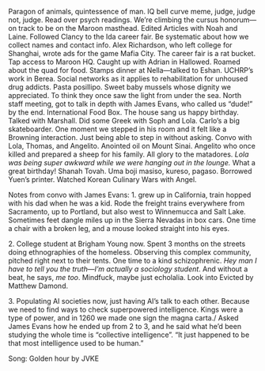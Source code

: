 Paragon of animals, quintessence of man. IQ bell curve meme, judge, judge not, judge. Read over psych readings. We’re climbing the cursus honorum—on track to be on the Maroon masthead. Edited Articles with Noah and Laine. Followed Clancy to the Ida career fair. Be systematic about how we collect names and contact info. Alex Richardson, who left college for Shanghai, wrote ads for the game Mafia City. The career fair is a rat bucket. Tap access to Maroon HQ. Caught up with Adrian in Hallowed. Roamed about the quad for food. Stamps dinner at Nella—talked to Eshan. UCHRP’s work in Berea. Social networks as it applies to rehabilitation for unhoused drug addicts. Pasta posillipo. Sweet baby mussels whose dignity we appreciated. To think they once saw the light from under the sea. North staff meeting, got to talk in depth with James Evans, who called us “dude\!” by the end. International Food Box. The house sang us happy birthday. Talked with Marshall. Did some Greek with Soph and Lola. Carlo’s a big skateboarder. One moment we stepped in his room and it felt like a Browning interaction. Just being able to step in without asking. Convo with Lola, Thomas, and Angelito. Anointed oil on Mount Sinai. Angelito who once killed and prepared a sheep for his family. All glory to the matadores. *Lola was being super awkward while we were hanging out in the lounge.* What a great birthday! Shanah Tovah. Uma boji masiso, kureso, pagaso. Borrowed Yuen’s printer. Watched Korean Culinary Wars with Angel. 

Notes from convo with James Evans: 1\. grew up in California, train hopped with his dad when he was a kid. Rode the freight trains everywhere from Sacramento, up to Portland, but also west to Winnemucca and Salt Lake. Sometimes feet dangle miles up in the Sierra Nevadas in box cars. One time a chair with a broken leg, and a mouse looked straight into his eyes.

2\. College student at Brigham Young now. Spent 3 months on the streets doing ethnographies of the homeless. Observing this complex community, pitched right next to their tents. One time to a kind schizophrenic. *Hey man I have to tell you the truth*—*I’m actually a sociology student*. And without a beat, he says, *me too*. Mindfuck, maybe just echolalia. Look into Evicted by Matthew Damond. 

3\. Populating AI societies now, just having AI’s talk to each other. Because we need to find ways to check superpowered intelligence. Kings were a type of power, and in 1260 we made one sign the magna carta./ Asked James Evans how he ended up from 2 to 3, and he said what he’d been studying the whole time is “collective intelligence”. “It just happened to be that most intelligence used to be human.”

Song: Golden hour by JVKE
